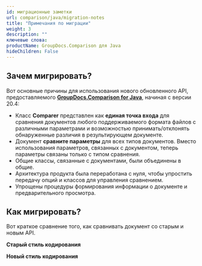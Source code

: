 ```yaml
---
id: миграционные заметки
url: comparison/java/migration-notes
title: "Примечания по миграции"
weight: 3
description: ""
ключевые слова:
productName: GroupDocs.Comparison для Java
hideChildren: False
---
```

## Зачем мигрировать?

Вот основные причины для использования нового обновленного API, предоставляемого **[GroupDocs.Comparison for Java](https://products.groupdocs.com/comparison/java)**, начиная с версии 20.4:

* Класс **Comparer** представлен как **единая точка входа** для сравнения документов любого поддерживаемого формата файлов с различными параметрами и возможностью принимать/отклонять обнаруженные различия в результирующем документе.
* Документ **сравните параметры** для всех типов документов. Вместо использования параметров, связанных с документом, теперь параметры связаны только с типом сравнения.
* Общие классы, связанные с документами, были объединены в общие.
* Архитектура продукта была переработана с нуля, чтобы упростить передачу опций и классов для управления сравнением.
* Упрощены процедуры формирования информации о документе и предварительного просмотра.
    


## Как мигрировать?

Вот краткое сравнение того, как сравнивать документ со старым и новым API.

**Старый стиль кодирования**

<script src="https://gist.github.com/groupdocs-comparison-gists/e2edd2208e2c0cec2a3807160d850c0e.js"></script>

**Новый стиль кодирования**

<script src="https://gist.github.com/groupdocs-comparison-gists/2d026c76b30856c2e86c0a27df28b236.js"></script>

